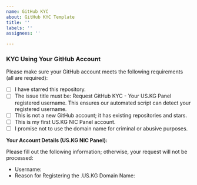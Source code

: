 ```yaml
---
name: GitHub KYC
about: GitHub KYC Template
title: ''
labels: ''
assignees: ''

---
```


### KYC Using Your GitHub Account

Please make sure your GitHub account meets the following requirements (all are required):

- [ ] I have starred this repository.
- [ ] The issue title must be: Request GitHub KYC - Your US.KG Panel registered username. This ensures our automated script can detect your registered username.
- [ ] This is not a new GitHub account; it has existing repositories and stars.
- [ ] This is my first US.KG NIC Panel account.
- [ ] I promise not to use the domain name for criminal or abusive purposes. 

**Your Account Details (US.KG NIC Panel):**

Please fill out the following information; otherwise, your request will not be processed:

- Username: 
- Reason for Registering the .US.KG Domain Name:

